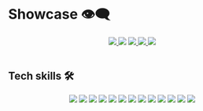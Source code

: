 # Showcase 👁️‍🗨️

<div align="center">
  <a href="https://github.com/wrkbnch-io/duels-contract">
    <img src="https://github-readme-stats.vercel.app/api/pin/?username=wrkbnch-io&repo=duels-contract" />
  </a>
  <img src="https://github-readme-stats.vercel.app/api/top-langs/?username=Makefolder&layout=compact&hide_progress=true" />

  <a href="https://github.com/Makefolder/makefolder">
    <img src="https://github-readme-stats.vercel.app/api/pin/?username=Makefolder&repo=makefolder" />
  </a>
  <a href="https://github.com/Makefolder/deployer">
    <img src="https://github-readme-stats.vercel.app/api/pin/?username=Makefolder&repo=Deployer" />
  </a>
  <a href="https://github.com/Makefolder/STUDLib">
    <img src="https://github-readme-stats.vercel.app/api/pin/?username=Makefolder&repo=STUDLib" />
  </a>
</div>

<br/>

## Tech skills 🛠️

<p align="center">
<img src="https://img.shields.io/badge/go-00ADD8?&style=for-the-badge&logo=go&logoColor=white" />
<img src="https://img.shields.io/badge/typescript-%23007ACC.svg?&style=for-the-badge&logo=typescript&logoColor=white"/>
<img src="https://img.shields.io/badge/tailwind-%231572B6.svg?&style=for-the-badge&logo=tailwindcss&logoColor=white"/>
<img src="https://img.shields.io/badge/postgresql-4169E1?&style=for-the-badge&logo=postgresql&logoColor=white"/>
<img src="https://img.shields.io/badge/linux-%2300599C.svg?&style=for-the-badge&logo=linux&logoColor=white"/>
<img src="https://img.shields.io/badge/c99-%2300599C.svg?&style=for-the-badge&logo=c&logoColor=white"/>
<img src="https://img.shields.io/badge/react-2C4F7C?&style=for-the-badge&logo=react&logoColor=white"/>
<img src="https://img.shields.io/badge/sqlite-003B57?&style=for-the-badge&logo=sqlite&logoColor=white"/>
<img src="https://img.shields.io/badge/react-002f44?&style=for-the-badge&logo=react&logoColor=white"/>
<img src="https://img.shields.io/badge/next.js-000000?&style=for-the-badge&logo=nextdotjs&logoColor=white"/>
<img src="https://img.shields.io/badge/bun-000000?&style=for-the-badge&logo=bun&logoColor=white"/>
<img src="https://img.shields.io/badge/node.js-5FA04E?&style=for-the-badge&logo=node.js&logoColor=white"/>
<img src="https://img.shields.io/badge/rust-d07f4f.svg?&style=for-the-badge&logo=rust&logoColor=white"/>
</p>
